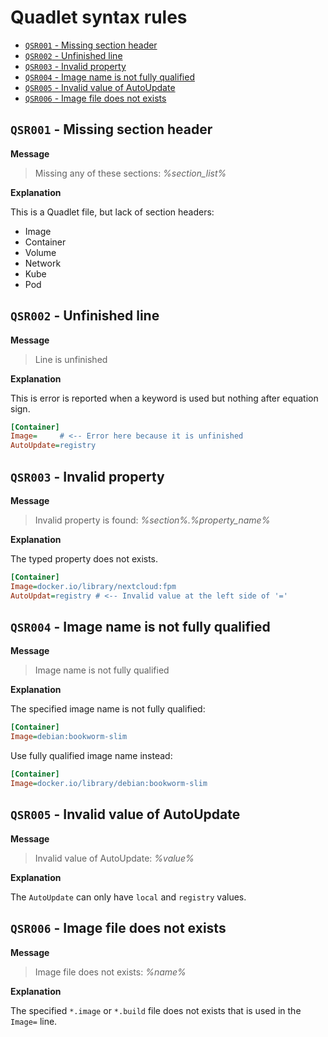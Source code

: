 # Quadlet syntax rules

<!-- toc -->

- [`QSR001` - Missing section header](#qsr001---missing-section-header)
- [`QSR002` - Unfinished line](#qsr002---unfinished-line)
- [`QSR003` - Invalid property](#qsr003---invalid-property)
- [`QSR004` - Image name is not fully qualified](#qsr004---image-name-is-not-fully-qualified)
- [`QSR005` - Invalid value of AutoUpdate](#qsr005---invalid-value-of-autoupdate)
- [`QSR006` - Image file does not exists](#qsr006---image-file-does-not-exists)

<!-- tocstop -->

## `QSR001` - Missing section header

**Message**

> Missing any of these sections: _%section_list%_

**Explanation**

This is a Quadlet file, but lack of section headers:

- Image
- Container
- Volume
- Network
- Kube
- Pod

## `QSR002` - Unfinished line

**Message**

> Line is unfinished

**Explanation**

This is error is reported when a keyword is used but nothing after equation
sign.

```ini
[Container]
Image=     # <-- Error here because it is unfinished
AutoUpdate=registry
```

## `QSR003` - Invalid property

**Message**

> Invalid property is found: _%section%.%property_name%_

**Explanation**

The typed property does not exists.

```ini
[Container]
Image=docker.io/library/nextcloud:fpm
AutoUpdat=registry # <-- Invalid value at the left side of '='
```

## `QSR004` - Image name is not fully qualified

**Message**

> Image name is not fully qualified

**Explanation**

The specified image name is not fully qualified:

```ini
[Container]
Image=debian:bookworm-slim
```

Use fully qualified image name instead:

```ini
[Container]
Image=docker.io/library/debian:bookworm-slim

```

## `QSR005` - Invalid value of AutoUpdate

**Message**

> Invalid value of AutoUpdate: _%value%_

**Explanation**

The `AutoUpdate` can only have `local` and `registry` values.

## `QSR006` - Image file does not exists

**Message**

> Image file does not exists: _%name%_

**Explanation**

The specified `*.image` or `*.build` file does not exists that is used in the
`Image=` line.
